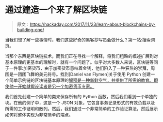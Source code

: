# 通过建造一个来了解区块链

> 原文：<https://hackaday.com/2017/11/23/learn-about-blockchains-by-building-one/>

当我们想了解一些事情时，我们这些好奇的黑客抄写员会做什么？第一站:搜索网页。

当那个东西是区块链技术，而我们正在寻找一个解释，将我们粗略的概述扩展到对基本原理的更基本的理解时，就有一个问题了。似乎对大多数人来说，区块链等同于一件事:加密货币，由于加密货币意味着金钱，他们陷入了一种狂热的崇拜，周围是一团团飞舞的美元符号。找到[Daniel van Flymen]关于使用 Python 创建一个简单示例链的区块链基本原理的[解释是一种新鲜空气，并提供了所需的教育。即使他一开始就假设读者是另一个加密货币专家。](https://hackernoon.com/learn-blockchains-by-building-one-117428612f46)

我们首先创建一个简单的类来保存所有的 Python 函数，然后我们看到一个单独的块。在他的例子中，这是一个 JSON 对象，它包含事务记录形式的有效负载以及所需的工作证明和散列。然后，我们通过一个非常简单的工作验证算法，然后展示如何将整体实现为非常简单的端点。
